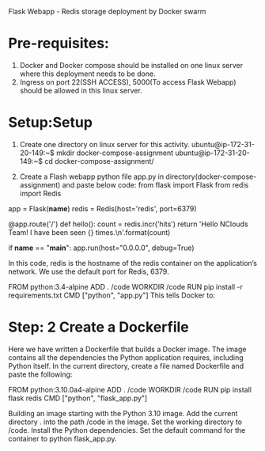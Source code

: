 Flask Webapp - Redis storage deployment by Docker swarm


Pre-requisites:
===============
1. Docker and Docker compose should be installed on one linux server where this deployment needs to be done.
2. Ingress on port 22(SSH ACCESS), 5000(To access Flask Webapp) should be allowed in this linux server.

Setup:Setup
==============
1. Create one directory on linux server for this activity.
ubuntu@ip-172-31-20-149:~$ mkdir docker-compose-assignment
ubuntu@ip-172-31-20-149:~$ cd docker-compose-assignment/

2. Create a Flash webapp python file app.py in directory(docker-compose-assignment) and paste below code:
from flask import Flask
from redis import Redis

app = Flask(__name__)
redis = Redis(host='redis', port=6379)

@app.route('/')
def hello():
    count = redis.incr('hits')
    return 'Hello NClouds Team! I have been seen {} times.\n'.format(count)

if __name__ == "__main__":
    app.run(host="0.0.0.0", debug=True)
    
In this code, redis is the hostname of the redis container on the application’s network.
We use the default port for Redis, 6379.

FROM python:3.4-alpine
ADD . /code
WORKDIR /code
RUN pip install -r requirements.txt
CMD ["python", "app.py"]
This tells Docker to:

Step: 2 Create a Dockerfile
===========================

Here we have written a Dockerfile that builds a Docker image. The image contains all the dependencies the Python application requires, including Python itself.
In the current directory, create a file named Dockerfile and paste the following:

FROM python:3.10.0a4-alpine
ADD . /code
WORKDIR /code
RUN pip install flask redis
CMD ["python", "flask_app.py"]

Building an image starting with the Python 3.10 image. Add the current directory . into the path /code in the image.
Set the working directory to /code. Install the Python dependencies. Set the default command for the container to python flask_app.py.
 
